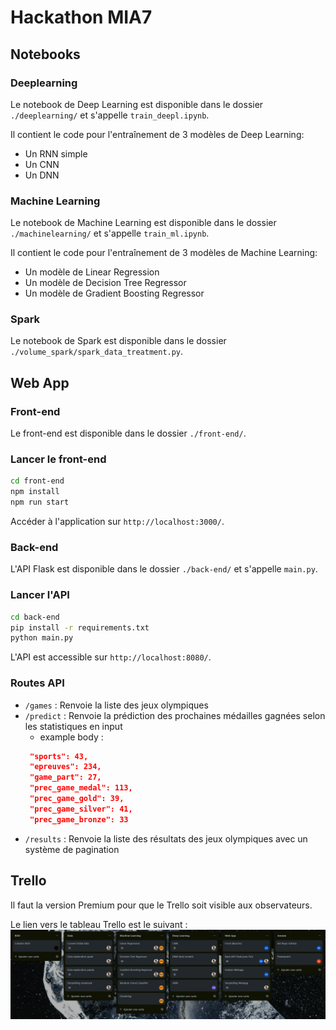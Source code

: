 # Hackathon MIA7

## Notebooks

### Deeplearning
Le notebook de Deep Learning est disponible dans le dossier `./deeplearning/` et s'appelle `train_deepl.ipynb`.

Il contient le code pour l'entraînement de 3 modèles de Deep Learning:
- Un RNN simple
- Un CNN
- Un DNN

### Machine Learning
Le notebook de Machine Learning est disponible dans le dossier `./machinelearning/` et s'appelle `train_ml.ipynb`.

Il contient le code pour l'entraînement de 3 modèles de Machine Learning:
- Un modèle de Linear Regression
- Un modèle de Decision Tree Regressor
- Un modèle de Gradient Boosting Regressor

### Spark
Le notebook de Spark est disponible dans le dossier `./volume_spark/spark_data_treatment.py`.

## Web App
### Front-end
Le front-end est disponible dans le dossier `./front-end/`.

### Lancer le front-end

```bash
cd front-end
npm install
npm run start
```

Accéder à l'application sur `http://localhost:3000/`.

### Back-end
L'API Flask est disponible dans le dossier `./back-end/` et s'appelle `main.py`.

### Lancer l'API

```bash
cd back-end
pip install -r requirements.txt
python main.py
```

L'API est accessible sur `http://localhost:8080/`.

### Routes API

- `/games` : Renvoie la liste des jeux olympiques
- `/predict` : Renvoie la prédiction des prochaines médailles gagnées selon les statistiques en input
  - example body :
  ```json
   "sports": 43,
   "epreuves": 234,
   "game_part": 27,
   "prec_game_medal": 113,
   "prec_game_gold": 39,
   "prec_game_silver": 41,
   "prec_game_bronze": 33
  ```
- `/results` : Renvoie la liste des résultats des jeux olympiques avec un système de pagination

## Trello

Il faut la version Premium pour que le Trello soit visible aux observateurs.

Le lien vers le tableau Trello est le suivant : ![img_1.png](img_1.png)

